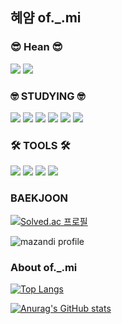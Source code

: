 ## 혜얌 of._.mi

### 😎 Hean 😎

<a href="https://www.linkedin.com/in/hyean-gyeong/"><img src="https://img.shields.io/badge/LinkedIn-0A66C2?style=flat-square&logo=LinkedIn&logoColor=white"/></a> <a href="https://velog.io/@hean1103"><img src="https://img.shields.io/badge/Velog-20C997?style=flat-square&logo=Velog&logoColor=white"/></a>

### 🤓 STUDYING 🤓

<img src="https://img.shields.io/badge/Java-007396?style=flat-square&logo=java&logoColor=white"/> <img src="https://img.shields.io/badge/JavaScript-F7DF1E?style=flat-square&logo=JavaScript&logoColor=white"/> <img src="https://img.shields.io/badge/c++-00599C?style=flat-square&logo=cplusplus&logoColor=white"/>
<img src="https://img.shields.io/badge/Python-3776AB?style=flat-square&logo=Python&logoColor=yellow"/> <img src="https://img.shields.io/badge/React-61DAFB?style=flat-square&logo=react&logoColor=white"/> <img src="https://img.shields.io/badge/MySQL-4479A1?style=flat-square&logo=mysql&logoColor=white"/>


### 🛠 TOOLS 🛠
<img src="https://img.shields.io/badge/VSCode-007ACC?style=flat-square&logo=visualstudiocode&logoColor=white"/> <img src="https://img.shields.io/badge/Eclipse-2C2255?style=flat-square&logo=eclipse&logoColor=white"/> <img src="https://img.shields.io/badge/IntelliJ-000000?style=flat-square&logo=intellijidea&logoColor=white"/> <img src="https://img.shields.io/badge/SpringBoot-6DB33F?style=flat-square&logo=springboot&logoColor=white"/>

### BAEKJOON

[![Solved.ac
프로필](http://mazassumnida.wtf/api/v2/generate_badge?boj=hean1103)](https://solved.ac/hean1103)

![mazandi profile](http://mazandi.herokuapp.com/api?handle=hean1103&theme=dark)

### About of._.mi

[![Top Langs](https://github-readme-stats.vercel.app/api/top-langs/?username=hean1103)](https://github.com/hean1103/github-readme-stats)

[![Anurag's GitHub stats](https://github-readme-stats.vercel.app/api?username=hean1103)](https://github.com/hean1103/github-readme-stats)
<!--
**hean1103/hean1103** is a ✨ _special_ ✨ repository because its `README.md` (this file) appears on your GitHub profile.

Here are some ideas to get you started:

- 🔭 I’m currently working on ...
- 🌱 I’m currently learning ...
- 👯 I’m looking to collaborate on ...
- 🤔 I’m looking for help with ...
- 💬 Ask me about ...
- 📫 How to reach me: ...
- 😄 Pronouns: ...
- ⚡ Fun fact: ...
-->
